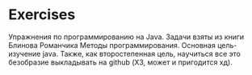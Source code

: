 # Exercises
Упражнения по программированию на Java. Задачи взяты из книги Блинова Романчика Методы программирования. Основная цель-изучение  java.
Также, как второстепенная цель, научиться все это безобразие выкладывать на github (ХЗ, может и пригодится хд).
